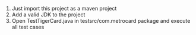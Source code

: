1. Just import this project as a maven project
2. Add a valid JDK to the project
3. Open TestTigerCard.java in testsrc/com.metrocard package and execute all test cases
